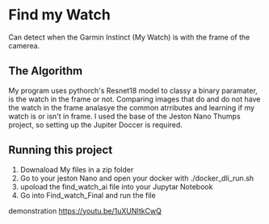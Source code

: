 # Find my Watch


Can detect when the Garmin Instinct (My Watch) is with the frame of the camerea. 
## The Algorithm

My program uses pythorch's Resnet18 model to classy a binary paramater, is the watch in the frame or not. Comparing images that do and do not have the watch in the frame analasye the common atrributes and learning if my watch is or isn't in frame. I used the base of the Jeston Nano Thumps project, so setting up the Jupiter Doccer is required. 

## Running this project

1. Downaload My files in a zip folder
2. Go to your jeston Nano and open your docker with ./docker_dli_run.sh 
3. upoload the find_watch_ai file into your Jupytar Notebook
4. Go into Find_watch_Final and run the file

demonstration
https://youtu.be/1uXUNItkCwQ
